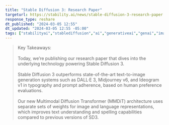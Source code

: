 ```yaml
---
title: "Stable Diffusion 3: Research Paper"
targeturl: https://stability.ai/news/stable-diffusion-3-research-paper
response_type: reshare
dt_published: "2024-03-05 12:55"
dt_updated: "2024-03-05 12:55 -05:00"
tags: ["stabilityai","stablediffusion","ai","generativeai","genai","images"]
---
```


> Key Takeaways:  
> <br>
> Today, we’re publishing our research paper that dives into the underlying technology powering Stable Diffusion 3.  
> <br>
> Stable Diffusion 3 outperforms state-of-the-art text-to-image generation systems such as DALL·E 3, Midjourney v6, and Ideogram v1 in typography and prompt adherence, based on human preference evaluations.  
> <br>
> Our new Multimodal Diffusion Transformer (MMDiT) architecture uses separate sets of weights for image and language representations, which improves text understanding and spelling capabilities compared to previous versions of SD3.  